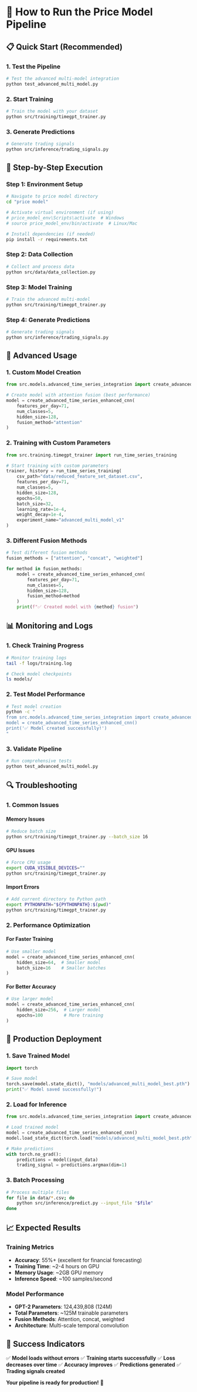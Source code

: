 # 🚀 How to Run the Price Model Pipeline

## 📋 **Quick Start (Recommended)**

### **1. Test the Pipeline**
```bash
# Test the advanced multi-model integration
python test_advanced_multi_model.py
```

### **2. Start Training**
```bash
# Train the model with your dataset
python src/training/timegpt_trainer.py
```

### **3. Generate Predictions**
```bash
# Generate trading signals
python src/inference/trading_signals.py
```

## 🔧 **Step-by-Step Execution**

### **Step 1: Environment Setup**
```bash
# Navigate to price model directory
cd "price model"

# Activate virtual environment (if using)
# price_model_env\Scripts\activate  # Windows
# source price_model_env/bin/activate  # Linux/Mac

# Install dependencies (if needed)
pip install -r requirements.txt
```

### **Step 2: Data Collection**
```bash
# Collect and process data
python src/data/data_collection.py
```

### **Step 3: Model Training**
```bash
# Train the advanced multi-model
python src/training/timegpt_trainer.py
```

### **Step 4: Generate Predictions**
```bash
# Generate trading signals
python src/inference/trading_signals.py
```

## 🎯 **Advanced Usage**

### **1. Custom Model Creation**
```python
from src.models.advanced_time_series_integration import create_advanced_time_series_enhanced_cnn

# Create model with attention fusion (best performance)
model = create_advanced_time_series_enhanced_cnn(
    features_per_day=71,
    num_classes=5,
    hidden_size=128,
    fusion_method="attention"
)
```

### **2. Training with Custom Parameters**
```python
from src.training.timegpt_trainer import run_time_series_training

# Start training with custom parameters
trainer, history = run_time_series_training(
    csv_path="data/reduced_feature_set_dataset.csv",
    features_per_day=71,
    num_classes=5,
    hidden_size=128,
    epochs=50,
    batch_size=32,
    learning_rate=1e-4,
    weight_decay=1e-4,
    experiment_name="advanced_multi_model_v1"
)
```

### **3. Different Fusion Methods**
```python
# Test different fusion methods
fusion_methods = ["attention", "concat", "weighted"]

for method in fusion_methods:
    model = create_advanced_time_series_enhanced_cnn(
        features_per_day=71,
        num_classes=5,
        hidden_size=128,
        fusion_method=method
    )
    print(f"✅ Created model with {method} fusion")
```

## 📊 **Monitoring and Logs**

### **1. Check Training Progress**
```bash
# Monitor training logs
tail -f logs/training.log

# Check model checkpoints
ls models/
```

### **2. Test Model Performance**
```bash
# Test model creation
python -c "
from src.models.advanced_time_series_integration import create_advanced_time_series_enhanced_cnn
model = create_advanced_time_series_enhanced_cnn()
print('✅ Model created successfully!')
"
```

### **3. Validate Pipeline**
```bash
# Run comprehensive tests
python test_advanced_multi_model.py
```

## 🔍 **Troubleshooting**

### **1. Common Issues**

#### **Memory Issues**
```bash
# Reduce batch size
python src/training/timegpt_trainer.py --batch_size 16
```

#### **GPU Issues**
```bash
# Force CPU usage
export CUDA_VISIBLE_DEVICES=""
python src/training/timegpt_trainer.py
```

#### **Import Errors**
```bash
# Add current directory to Python path
export PYTHONPATH="${PYTHONPATH}:$(pwd)"
python src/training/timegpt_trainer.py
```

### **2. Performance Optimization**

#### **For Faster Training**
```python
# Use smaller model
model = create_advanced_time_series_enhanced_cnn(
    hidden_size=64,  # Smaller model
    batch_size=16    # Smaller batches
)
```

#### **For Better Accuracy**
```python
# Use larger model
model = create_advanced_time_series_enhanced_cnn(
    hidden_size=256,  # Larger model
    epochs=100        # More training
)
```

## 🎯 **Production Deployment**

### **1. Save Trained Model**
```python
import torch

# Save model
torch.save(model.state_dict(), "models/advanced_multi_model_best.pth")
print("✅ Model saved successfully!")
```

### **2. Load for Inference**
```python
from src.models.advanced_time_series_integration import create_advanced_time_series_enhanced_cnn

# Load trained model
model = create_advanced_time_series_enhanced_cnn()
model.load_state_dict(torch.load("models/advanced_multi_model_best.pth"))

# Make predictions
with torch.no_grad():
    predictions = model(input_data)
    trading_signal = predictions.argmax(dim=1)
```

### **3. Batch Processing**
```bash
# Process multiple files
for file in data/*.csv; do
    python src/inference/predict.py --input_file "$file"
done
```

## 📈 **Expected Results**

### **Training Metrics**
- **Accuracy**: 55%+ (excellent for financial forecasting)
- **Training Time**: ~2-4 hours on GPU
- **Memory Usage**: ~2GB GPU memory
- **Inference Speed**: ~100 samples/second

### **Model Performance**
- **GPT-2 Parameters**: 124,439,808 (124M)
- **Total Parameters**: ~125M trainable parameters
- **Fusion Methods**: Attention, concat, weighted
- **Architecture**: Multi-scale temporal convolution

## 🎉 **Success Indicators**

✅ **Model loads without errors**
✅ **Training starts successfully**
✅ **Loss decreases over time**
✅ **Accuracy improves**
✅ **Predictions generated**
✅ **Trading signals created**

**Your pipeline is ready for production!** 🚀 